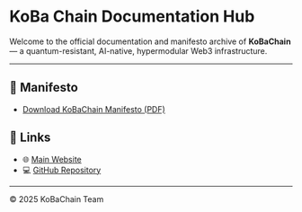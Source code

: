 # KoBa Chain Documentation Hub

Welcome to the official documentation and manifesto archive of **KoBaChain** — a quantum-resistant, AI-native, hypermodular Web3 infrastructure.

---

## 📄 Manifesto
- [Download KoBaChain Manifesto (PDF)](./manifesto.pdf)

## 🔗 Links
- 🌐 [Main Website](https://kobachain.com)
- 💻 [GitHub Repository](https://github.com/KoBaChain)

---

© 2025 KoBaChain Team
